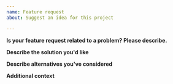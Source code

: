 ```yaml
---
name: Feature request
about: Suggest an idea for this project

---
```


<!-- Issues should follow our Issue Guidelines, which are at https://github.com/GSA/code-gov-front-end/blob/master/CONTRIBUTING.md#issue-guidelines -->

**Is your feature request related to a problem? Please describe.**
<!-- A clear and concise description of what the problem is. Ex. I'm always frustrated when [...] -->

**Describe the solution you'd like**
<!-- A clear and concise description of what you want to happen. -->

**Describe alternatives you've considered**
<!-- A clear and concise description of any alternative solutions or features you've considered. -->

**Additional context**
<!-- Add any other context or screenshots about the feature request here. -->

